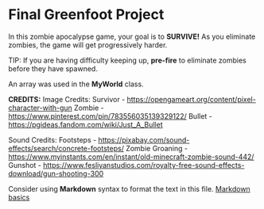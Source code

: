 # Final Greenfoot Project
In this zombie apocalypse game, your goal is to **SURVIVE!** As you eliminate zombies, the game will get progressively harder.

TIP: If you are having difficulty keeping up, **pre-fire** to eliminate zombies before they have spawned.

An array was used in the **MyWorld** class.

**CREDITS:**
Image Credits:
Survivor - https://opengameart.org/content/pixel-character-with-gun
Zombie - https://www.pinterest.com/pin/783556035139329122/
Bullet - https://pgideas.fandom.com/wiki/Just_A_Bullet

Sound Credits:
Footsteps - https://pixabay.com/sound-effects/search/concrete-footsteps/
Zombie Groaning - https://www.myinstants.com/en/instant/old-minecraft-zombie-sound-442/
Gunshot - https://www.fesliyanstudios.com/royalty-free-sound-effects-download/gun-shooting-300

Consider using **Markdown** syntax to format the text in this file. [Markdown basics](https://www.markdownguide.org/getting-started/)


